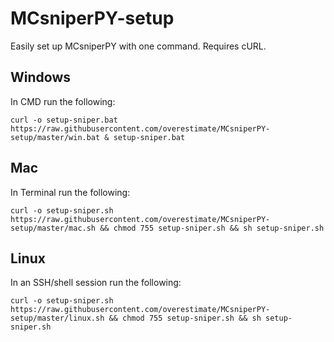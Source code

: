 # MCsniperPY-setup
Easily set up MCsniperPY with one command. Requires cURL.
## Windows
In CMD run the following:
```
curl -o setup-sniper.bat https://raw.githubusercontent.com/overestimate/MCsniperPY-setup/master/win.bat & setup-sniper.bat
```
## Mac
In Terminal run the following:
```
curl -o setup-sniper.sh https://raw.githubusercontent.com/overestimate/MCsniperPY-setup/master/mac.sh && chmod 755 setup-sniper.sh && sh setup-sniper.sh
```
## Linux
In an SSH/shell session run the following:
```
curl -o setup-sniper.sh https://raw.githubusercontent.com/overestimate/MCsniperPY-setup/master/linux.sh && chmod 755 setup-sniper.sh && sh setup-sniper.sh
```
